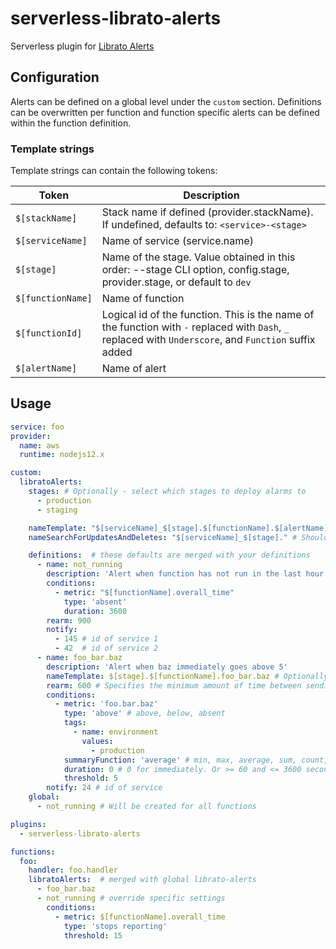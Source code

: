 # serverless-librato-alerts

Serverless plugin for [Librato Alerts](https://www.librato.com/docs/kb/alert/)

## Configuration

Alerts can be defined on a global level under the `custom` section. Definitions can be overwritten per function and function specific alerts can be defined within the function definition.

### Template strings
Template strings can contain the following tokens:

| Token             | Description                                                                                                                                             |
|-------------------|---------------------------------------------------------------------------------------------------------------------------------------------------------|
| `$[stackName]`    | Stack name if defined (provider.stackName). If undefined, defaults to: `<service>-<stage>`                                                              |
| `$[serviceName]`  | Name of service (service.name)                                                                                                                          |
| `$[stage]`        | Name of the stage. Value obtained in this order: --stage CLI option, config.stage, provider.stage, or default to `dev`                                  |
| `$[functionName]` | Name of function                                                                                                                                        |
| `$[functionId]`   | Logical id of the function. This is the name of the function with `-` replaced with `Dash`, `_` replaced with `Underscore`, and `Function` suffix added |
| `$[alertName]`    | Name of alert                                                                                                                                           |

## Usage

```yaml
service: foo
provider:
  name: aws
  runtime: nodejs12.x

custom:
  libratoAlerts:
    stages: # Optionally - select which stages to deploy alarms to
      - production
      - staging

    nameTemplate: "$[serviceName]_$[stage].$[functionName].$[alertName]" # Optionally - naming template for alerts, can be overwritten in definitions
    nameSearchForUpdatesAndDeletes: "$[serviceName]_$[stage]." # Should be based on the nameTemplate. Only supports $[stackName], $[serviceName], and $[stage]

    definitions:  # these defaults are merged with your definitions
      - name: not_running
        description: 'Alert when function has not run in the last hour. Repeat alert every 15 minutes until cleared'
        conditions:
          - metric: "$[functionName].overall_time"
            type: 'absent'
            duration: 3600
        rearm: 900
        notify:
          - 145 # id of service 1
          - 42  # id of service 2
      - name: foo_bar.baz
        description: 'Alert when baz immediately goes above 5'
        nameTemplate: $[stage].$[functionName].foo_bar.baz # Optionally - naming template for the alarms, overwrites globally defined one
        rearm: 600 # Specifies the minimum amount of time between sending alert notifications, in seconds. Defaults to 600s
        conditions:
          - metric: 'foo.bar.baz'
            type: 'above' # above, below, absent
            tags:
              - name: environment
                values:
                  - production
            summaryFunction: 'average' # min, max, average, sum, count, derivative
            duration: 0 # 0 for immediately. Or >= 60 and <= 3600 seconds
            threshold: 5
        notify: 24 # id of service
    global:
      - not_running # Will be created for all functions

plugins:
  - serverless-librato-alerts

functions:
  foo:
    handler: foo.handler
    libratoAlerts:  # merged with global librato-alerts
      - foo_bar.baz
      - not_running # override specific settings
        conditions:
          - metric: $[functionName].overall_time
            type: 'stops reporting'
            threshold: 15
```
